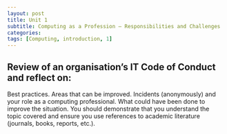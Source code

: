 ```yaml
---
layout: post
title: Unit 1
subtitle: Computing as a Profession – Responsibilities and Challenges
categories: 
tags: [Computing, introduction, 1]
---
```




## Review of an organisation’s IT Code of Conduct and reflect on:

Best practices.
Areas that can be improved.
Incidents (anonymously) and your role as a computing professional.
What could have been done to improve the situation.
You should demonstrate that you understand the topic covered and ensure you use references to academic literature (journals, books, reports, etc.).
